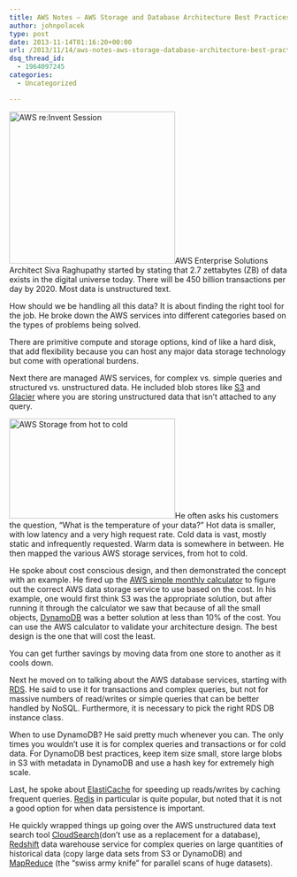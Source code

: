 ```yaml
---
title: AWS Notes – AWS Storage and Database Architecture Best Practices
author: johnpolacek
type: post
date: 2013-11-14T01:16:20+00:00
url: /2013/11/14/aws-notes-aws-storage-database-architecture-best-practices/
dsq_thread_id:
  - 1964097245
categories:
  - Uncategorized

---
```


<a href="http://johnpolacek.com/wp-content/uploads/2013/11/Screen-Shot-2013-11-13-at-6.40.12-PM.png" rel="lightbox[1631]"><img src="/img/blog/2013/11/Screen-Shot-2013-11-13-at-6.40.12-PM-300x275.png" alt="AWS re:Invent Session" width="300" height="275" class="alignleft size-medium wp-image-1633" srcset="http://johnpolacek.com/wp-content/uploads/2013/11/Screen-Shot-2013-11-13-at-6.40.12-PM-300x275.png 300w, http://johnpolacek.com/wp-content/uploads/2013/11/Screen-Shot-2013-11-13-at-6.40.12-PM-326x300.png 326w, http://johnpolacek.com/wp-content/uploads/2013/11/Screen-Shot-2013-11-13-at-6.40.12-PM.png 852w" sizes="(max-width: 300px) 100vw, 300px" /></a>AWS Enterprise Solutions Architect Siva Raghupathy started by stating that 2.7 zettabytes (ZB) of data exists in the digital universe today. There will be 450 billion transactions per day by 2020. Most data is unstructured text. 

How should we be handling all this data? It is about finding the right tool for the job. He broke down the AWS services into different categories based on the types of problems being solved.

There are primitive compute and storage options, kind of like a hard disk, that add flexibility because you can host any major data storage technology but come with operational burdens.

Next there are managed AWS services, for complex vs. simple queries and structured vs. unstructured data. He included blob stores like [S3][1] and [Glacier][2] where you are storing unstructured data that isn’t attached to any query.

<a href="http://johnpolacek.com/wp-content/uploads/2013/11/hottocold.png" rel="lightbox[1631]"><img src="/img/blog/2013/11/hottocold-300x181.png" alt="AWS Storage from hot to cold" width="300" height="181" class="alignleft size-medium wp-image-1634" srcset="http://johnpolacek.com/wp-content/uploads/2013/11/hottocold-300x181.png 300w, http://johnpolacek.com/wp-content/uploads/2013/11/hottocold-495x300.png 495w, http://johnpolacek.com/wp-content/uploads/2013/11/hottocold.png 1020w" sizes="(max-width: 300px) 100vw, 300px" /></a>He often asks his customers the question, “What is the temperature of your data?” Hot data is smaller, with low latency and a very high request rate. Cold data is vast, mostly static and infrequently requested. Warm data is somewhere in between. He then mapped the various AWS storage services, from hot to cold.

He spoke about cost conscious design, and then demonstrated the concept with an example. He fired up the [AWS simple monthly calculator][3] to figure out the correct AWS data storage service to use based on the cost. In his example, one would first think S3 was the appropriate solution, but after running it through the calculator we saw that because of all the small objects, [DynamoDB][4] was a better solution at less than 10% of the cost. You can use the AWS calculator to validate your architecture design. The best design is the one that will cost the least.

You can get further savings by moving data from one store to another as it cools down.

Next he moved on to talking about the AWS database services, starting with [RDS][5]. He said to use it for transactions and complex queries, but not for massive numbers of read/writes or simple queries that can be better handled by NoSQL. Furthermore, it is necessary to pick the right RDS DB instance class.

When to use DynamoDB? He said pretty much whenever you can. The only times you wouldn’t use it is for complex queries and transactions or for cold data. For DynamoDB best practices, keep item size small, store large blobs in S3 with metadata in DynamoDB and use a hash key for extremely high scale.

Last, he spoke about [ElastiCache][6] for speeding up reads/writes by caching frequent queries. [Redis][7] in particular is quite popular, but noted that it is not a good option for when data persistence is important. 

He quickly wrapped things up going over the AWS unstructured data text search tool [CloudSearch][8](don’t use as a replacement for a database), [Redshift][9] data warehouse service for complex queries on large quantities of historical data (copy large data sets from S3 or DynamoDB) and [MapReduce][10] (the “swiss army knife” for parallel scans of huge datasets).

 [1]: http://aws.amazon.com/s3/
 [2]: http://aws.amazon.com/glacier/
 [3]: http://calculator.s3.amazonaws.com/calc5.html
 [4]: http://aws.amazon.com/dynamodb/
 [5]: http://aws.amazon.com/rds/
 [6]: http://aws.amazon.com/elasticache/
 [7]: http://redis.io/
 [8]: http://aws.amazon.com/cloudsearch/
 [9]: http://aws.amazon.com/redshift/
 [10]: http://aws.amazon.com/elasticmapreduce/